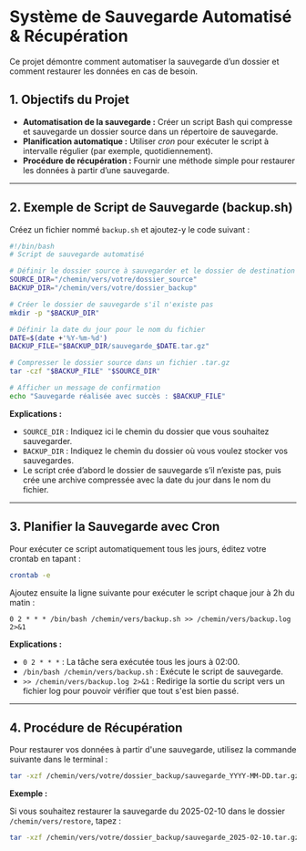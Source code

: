 # Système de Sauvegarde Automatisé & Récupération

 Ce projet démontre comment automatiser la sauvegarde d’un dossier et comment restaurer les données en cas de besoin.
 ## 1. Objectifs du Projet

- **Automatisation de la sauvegarde :** Créer un script Bash qui compresse et sauvegarde un dossier source dans un répertoire de sauvegarde.
- **Planification automatique :** Utiliser _cron_ pour exécuter le script à intervalle régulier (par exemple, quotidiennement).
- **Procédure de récupération :** Fournir une méthode simple pour restaurer les données à partir d’une sauvegarde.

---

## 2. Exemple de Script de Sauvegarde (backup.sh)

Créez un fichier nommé `backup.sh` et ajoutez-y le code suivant :

```bash
#!/bin/bash
# Script de sauvegarde automatisé

# Définir le dossier source à sauvegarder et le dossier de destination
SOURCE_DIR="/chemin/vers/votre/dossier_source"
BACKUP_DIR="/chemin/vers/votre/dossier_backup"

# Créer le dossier de sauvegarde s'il n'existe pas
mkdir -p "$BACKUP_DIR"

# Définir la date du jour pour le nom du fichier
DATE=$(date +'%Y-%m-%d')
BACKUP_FILE="$BACKUP_DIR/sauvegarde_$DATE.tar.gz"

# Compresser le dossier source dans un fichier .tar.gz
tar -czf "$BACKUP_FILE" "$SOURCE_DIR"

# Afficher un message de confirmation
echo "Sauvegarde réalisée avec succès : $BACKUP_FILE"
```

**Explications :**

- `SOURCE_DIR` : Indiquez ici le chemin du dossier que vous souhaitez sauvegarder.
- `BACKUP_DIR` : Indiquez le chemin du dossier où vous voulez stocker vos sauvegardes.
- Le script crée d’abord le dossier de sauvegarde s’il n’existe pas, puis crée une archive compressée avec la date du jour dans le nom du fichier.

---

## 3. Planifier la Sauvegarde avec Cron

Pour exécuter ce script automatiquement tous les jours, éditez votre crontab en tapant :

```bash
crontab -e
```

Ajoutez ensuite la ligne suivante pour exécuter le script chaque jour à 2h du matin :

```cron
0 2 * * * /bin/bash /chemin/vers/backup.sh >> /chemin/vers/backup.log 2>&1
```

**Explications :**

- `0 2 * * *` : La tâche sera exécutée tous les jours à 02:00.
- `/bin/bash /chemin/vers/backup.sh` : Exécute le script de sauvegarde.
- `>> /chemin/vers/backup.log 2>&1` : Redirige la sortie du script vers un fichier log pour pouvoir vérifier que tout s'est bien passé.

---

## 4. Procédure de Récupération

Pour restaurer vos données à partir d'une sauvegarde, utilisez la commande suivante dans le terminal :

```bash
tar -xzf /chemin/vers/votre/dossier_backup/sauvegarde_YYYY-MM-DD.tar.gz -C /chemin/vers/dossier_destination
```

**Exemple :**

Si vous souhaitez restaurer la sauvegarde du 2025-02-10 dans le dossier `/chemin/vers/restore`, tapez :

```bash
tar -xzf /chemin/vers/votre/dossier_backup/sauvegarde_2025-02-10.tar.gz -C /chemin/vers/restore
```

